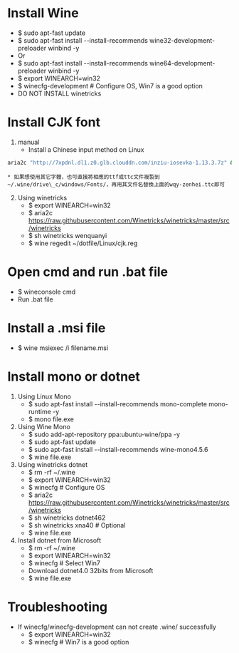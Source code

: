 Install Wine
=====
* $ sudo apt-fast update
* $ sudo apt-fast install --install-recommends wine32-development-preloader winbind -y
* Or
* $ sudo apt-fast install --install-recommends wine64-development-preloader winbind -y
* $ export WINEARCH=win32
* $ winecfg-development # Configure OS, Win7 is a good option
* DO NOT INSTALL winetricks

Install CJK font
=====
1. manual
    * Install a Chinese input method on Linux
```sh
aria2c "http://7xpdnl.dl1.z0.glb.clouddn.com/inziu-iosevka-1.13.3.7z" && 7z -o"inziu" x "inziu-iosevka-1.13.3.7z" && sudo cp -r inziu /usr/share/fonts/truetype && sudo fc-cache -f ; mv -f inziu/*  ~/.wine/drive_c/windows/Fonts/ && wine regedit ~/dotfile/Linux/cjk.reg && rm -rf inziu*
```
    * 如果想使用其它字體，也可直接將相應的ttf或ttc文件複製到~/.wine/drive\_c/windows/Fonts/，再用其文件名替換上面的wqy-zenhei.ttc即可
2. Using winetricks
    * $ export WINEARCH=win32
    * $ aria2c https://raw.githubusercontent.com/Winetricks/winetricks/master/src/winetricks
    * $ sh winetricks wenquanyi
    * $ wine regedit ~/dotfile/Linux/cjk.reg

Open cmd and run .bat file
======
* $ wineconsole cmd
* Run .bat file

Install a .msi file
=====
* $ wine msiexec /i filename.msi

Install mono or dotnet
=====
1. Using Linux Mono
    * $ sudo apt-fast install --install-recommends mono-complete mono-runtime -y
    * $ mono file.exe
2. Using Wine Mono
    * $ sudo add-apt-repository ppa:ubuntu-wine/ppa -y
    * $ sudo apt-fast update
    * $ sudo apt-fast install --install-recommends wine-mono4.5.6
    * $ wine file.exe
3. Using winetricks dotnet
    * $ rm -rf ~/.wine
    * $ export WINEARCH=win32
    * $ winecfg # Configure OS
    * $ aria2c https://raw.githubusercontent.com/Winetricks/winetricks/master/src/winetricks
    * $ sh winetricks dotnet462
    * $ sh winetricks xna40 # Optional
    * $ wine file.exe
4. Install dotnet from Microsoft
    * $ rm -rf ~/.wine
    * $ export WINEARCH=win32
    * $ winecfg # Select Win7
    * Download dotnet4.0 32bits from Microsoft
    * $ wine file.exe

Troubleshooting
=====
* If winecfg/winecfg-development can not create .wine/ successfully
    * $ export WINEARCH=win32
    * $ winecfg # Win7 is a good option
